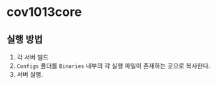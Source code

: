 # cov1013core

## 실행 방법
1. 각 서버 빌드
2. `Configs` 폴더를 `Binaries` 내부의 각 실행 파일이 존재하는 곳으로 복사한다.
3. 서버 실행.